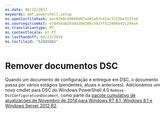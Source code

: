 ```yaml
---
ms.date: 06/12/2017
keywords: wmf,powershell,setup
ms.openlocfilehash: eec82b0cb9860d07a282a07c414c3723be313fa4
ms.sourcegitcommit: e7445ba8203da304286c591ff513900ad1c244a4
ms.translationtype: MT
ms.contentlocale: pt-PT
ms.lasthandoff: 04/23/2019
ms.locfileid: "62085682"
---
```

# <a name="remove-dsc-documents"></a>Remover documentos DSC

Quando um documento de configuração é entregue em DSC, o documento passa por vários estágios (pendentes, atuais e anteriores). Adicionámos um novo cmdlet para DSC do Windows PowerShell 4.0 `Remove-DscConfigurationDocument`, como parte da [pacote cumulativo de atualizações de Novembro de 2014 para Windows RT 8.1, Windows 8.1 e Windows Server 2012 R2](https://support.microsoft.com/kb/3000850).
